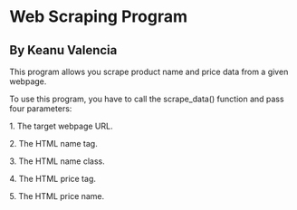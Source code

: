 <h1>Web Scraping Program</h1>
<h2>By Keanu Valencia</h2>
<p>This program allows you scrape product name and price data from a given webpage.</p>

<P>To use this program, you have to call the scrape_data() function and pass four parameters:</p>
      <P>1. The target webpage URL.</P>
      <P>2. The HTML name tag.</P>
      <P>3. The HTML name class.</P>
      <P>4. The HTML price tag.</P>
      <P>5. The HTML price name.</P>
